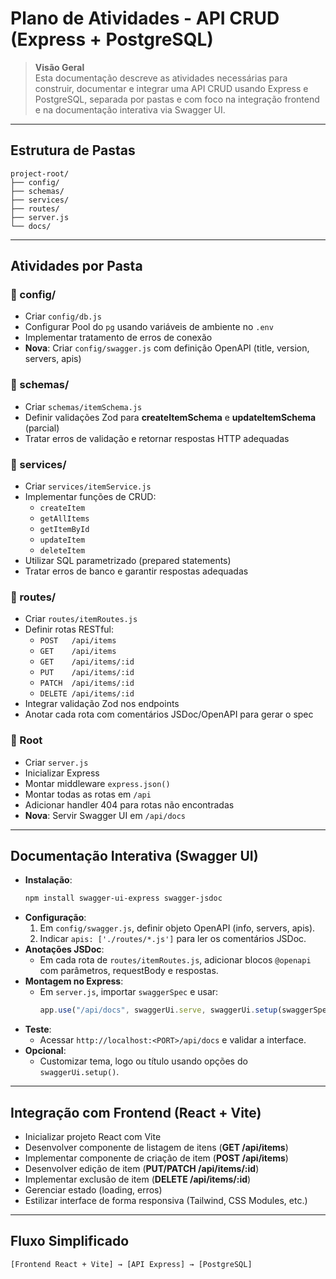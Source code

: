 # Plano de Atividades - API CRUD (Express + PostgreSQL)

> **Visão Geral**  
> Esta documentação descreve as atividades necessárias para construir, documentar e integrar uma API CRUD usando Express e PostgreSQL, separada por pastas e com foco na integração frontend e na documentação interativa via Swagger UI.

---

## Estrutura de Pastas

```text
project-root/
├── config/
├── schemas/
├── services/
├── routes/
├── server.js
└── docs/
```

---

## Atividades por Pasta

### 📁 config/

- Criar `config/db.js`
- Configurar Pool do `pg` usando variáveis de ambiente no `.env`
- Implementar tratamento de erros de conexão
- **Nova**: Criar `config/swagger.js` com definição OpenAPI (title, version, servers, apis)

### 📁 schemas/

- Criar `schemas/itemSchema.js`
- Definir validações Zod para **createItemSchema** e **updateItemSchema** (parcial)
- Tratar erros de validação e retornar respostas HTTP adequadas

### 📁 services/

- Criar `services/itemService.js`
- Implementar funções de CRUD:
  - `createItem`
  - `getAllItems`
  - `getItemById`
  - `updateItem`
  - `deleteItem`
- Utilizar SQL parametrizado (prepared statements)
- Tratar erros de banco e garantir respostas adequadas

### 📁 routes/

- Criar `routes/itemRoutes.js`
- Definir rotas RESTful:
  - `POST   /api/items`
  - `GET    /api/items`
  - `GET    /api/items/:id`
  - `PUT    /api/items/:id`
  - `PATCH  /api/items/:id`
  - `DELETE /api/items/:id`
- Integrar validação Zod nos endpoints
- Anotar cada rota com comentários JSDoc/OpenAPI para gerar o spec

### 📁 Root

- Criar `server.js`
- Inicializar Express
- Montar middleware `express.json()`
- Montar todas as rotas em `/api`
- Adicionar handler 404 para rotas não encontradas
- **Nova**: Servir Swagger UI em `/api/docs`

---

## Documentação Interativa (Swagger UI)

- **Instalação**:
  ```bash
  npm install swagger-ui-express swagger-jsdoc
  ```
- **Configuração**:
  1. Em `config/swagger.js`, definir objeto OpenAPI (info, servers, apis).
  2. Indicar `apis: ['./routes/*.js']` para ler os comentários JSDoc.
- **Anotações JSDoc**:
  - Em cada rota de `routes/itemRoutes.js`, adicionar blocos `@openapi` com parâmetros, requestBody e respostas.
- **Montagem no Express**:
  - Em `server.js`, importar `swaggerSpec` e usar:
    ```js
    app.use("/api/docs", swaggerUi.serve, swaggerUi.setup(swaggerSpec));
    ```
- **Teste**:
  - Acessar `http://localhost:<PORT>/api/docs` e validar a interface.
- **Opcional**:
  - Customizar tema, logo ou título usando opções do `swaggerUi.setup()`.

---

## Integração com Frontend (React + Vite)

- Inicializar projeto React com Vite
- Desenvolver componente de listagem de itens (**GET /api/items**)
- Implementar componente de criação de item (**POST /api/items**)
- Desenvolver edição de item (**PUT/PATCH /api/items/:id**)
- Implementar exclusão de item (**DELETE /api/items/:id**)
- Gerenciar estado (loading, erros)
- Estilizar interface de forma responsiva (Tailwind, CSS Modules, etc.)

---

## Fluxo Simplificado

```text
[Frontend React + Vite] → [API Express] → [PostgreSQL]
```

